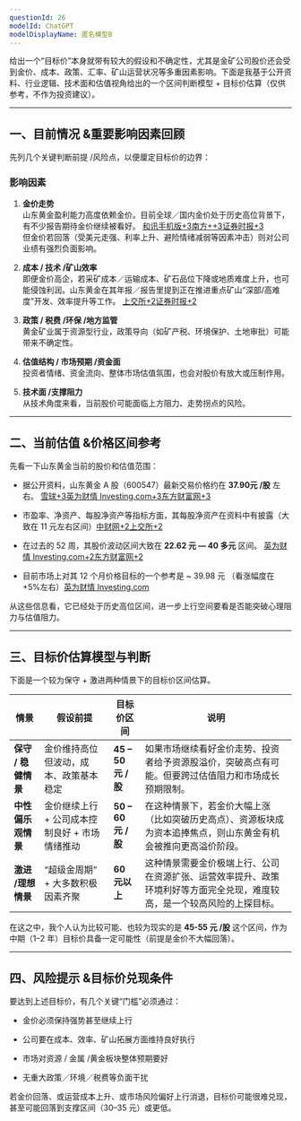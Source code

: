 ```yaml
---
questionId: 26
modelId: ChatGPT
modelDisplayName: 匿名模型B
---
```

给出一个“目标价”本身就带有较大的假设和不确定性，尤其是金矿公司股价还会受到金价、成本、政策、汇率、矿山运营状况等多重因素影响。下面是我基于公开资料、行业逻辑、技术面和估值视角给出的一个区间判断模型 + 目标价估算（仅供参考，不作为投资建议）。

---

## 一、目前情况 &重要影响因素回顾

先列几个关键判断前提 /风险点，以便厘定目标价的边界：

### 影响因素

1. **金价走势**  
    山东黄金盈利能力高度依赖金价。目前全球／国内金价处于历史高位背景下，有不少报告期待金价继续被看好。 [和讯手机版+3南方++3证券时报+3](https://www.nfnews.com/content/0oxw9XZq6L.html?utm_source=chatgpt.com)  
    但金价若回落（受美元走强、利率上升、避险情绪减弱等因素冲击）则对公司业绩有强烈负面影响。
    
2. **成本 / 技术 /矿山效率**  
    即便金价高企，若采矿成本／运输成本、矿石品位下降或地质难度上升，也可能侵蚀利润。山东黄金在其年报／报告里提到正在推进重点矿山“深部/高难度”开发、效率提升等工作。 [上交所+2证券时报+2](https://static.sse.com.cn/disclosure/bond/announcement/company/c/new/2025-05-23/241625_20250523_BRWT.pdf?utm_source=chatgpt.com)
    
3. **政策 / 税费 /环保 /地方监管**  
    黄金矿业属于资源型行业，政策导向（如矿产税、环境保护、土地审批）可能带来不确定性。
    
4. **估值结构 / 市场预期 /资金面**  
    投资者情绪、资金流向、整体市场估值氛围，也会对股价有放大或压制作用。
    
5. **技术面 /支撑阻力**  
    从技术角度来看，当前股价可能面临上方阻力、走势拐点的风险。
    

---

## 二、当前估值 &价格区间参考

先看一下山东黄金当前的股价和估值范围：

- 据公开资料，山东黄金 A 股（600547）最新交易价格约在 **37.90元 /股** 左右。 [雪球+3英为财情 Investing.com+3东方财富网+3](https://cn.investing.com/equities/shandong-gold?utm_source=chatgpt.com)
    
- 市盈率、净资产、每股净资产等指标方面，其每股净资产在资料中有披露（大致在 11 元左右区间）[中财网+2上交所+2](https://quote.cfi.cn/quote1773_600547.html?utm_source=chatgpt.com)
    
- 在过去的 52 周，其股价波动区间大致在 **22.62 元 — 40 多元** 区间。 [英为财情 Investing.com+2东方财富网+2](https://cn.investing.com/equities/shandong-gold?utm_source=chatgpt.com)
    
- 目前市场上对其 12 个月价格目标的一个参考是 ~ 39.98 元 （看涨幅度在 +5%左右）[英为财情 Investing.com](https://cn.investing.com/equities/shandong-gold?utm_source=chatgpt.com)
    

从这些信息看，它已经处于历史高位区间，进一步上行空间要看是否能突破心理阻力与估值阻力。

---

## 三、目标价估算模型与判断

下面是一个较为保守 + 激进两种情景下的目标价区间估算。

|情景|假设前提|目标价区间|说明|
|---|---|---|---|
|**保守 / 稳健情景**|金价维持高位但波动，成本、政策基本稳定|**45 – 50 元 /股**|如果市场继续看好金价走势、投资者给予资源股溢价，突破高点有可能。但要跨过估值阻力和市场成长预期限制。|
|**中性偏乐观情景**|金价继续上行 + 公司成本控制良好 + 市场情绪推动|**50 – 60 元 /股**|在这种情景下，若金价大幅上涨（比如突破历史高点）、资源板块成为资本追捧焦点，则山东黄金有机会被推向更高溢价阶段。|
|**激进 /理想情景**|“超级金周期” + 大多数积极因素齐聚|**60 元以上**|这种情景需要金价极端上行、公司在资源扩张、运营效率提升、政策环境利好等方面完全兑现，难度较高，是一个较高风险的上探目标。|

在这之中，我个人认为比较可能、也较为现实的是 **45-55 元 /股** 这个区间，作为中期（1–2 年）目标价具备一定可能性（前提是金价不大幅回落）。

---

## 四、风险提示 &目标价兑现条件

要达到上述目标价，有几个关键“门槛”必须通过：

- 金价必须保持强势甚至继续上行
    
- 公司要在成本、效率、矿山拓展方面维持良好执行
    
- 市场对资源 / 金属 /黄金板块整体预期要好
    
- 无重大政策／环境／税费等负面干扰
    

若金价回落、或运营成本上升、或市场风险偏好上行消退，目标价可能很难兑现，甚至可能回落到支撑区间（30–35 元）或更低。